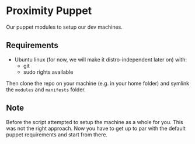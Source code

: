 Proximity Puppet
================

Our puppet modules to setup our dev machines.

Requirements
------------
- Ubuntu linux (for now, we will make it distro-independent later on) with:
  - git
  - sudo rights available

Then clone the repo on your machine (e.g. in your home folder) and symlink 
the `modules` and `manifests` folder.

Note
----
Before the script attempted to setup the machine as a whole for you.
This was not the right approach. Now you have to get up to par with the default
puppet requirements and start from there.
